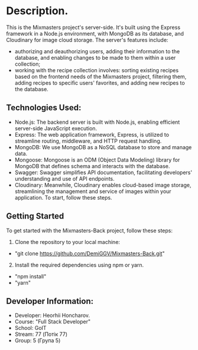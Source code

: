 # Description.

This is the Mixmasters project's server-side. It's built using the Express framework in a Node.js environment, with MongoDB as its database, and Cloudinary for image cloud storage.
The server's features include:

- authorizing and deauthorizing users, adding their information to the database, and enabling changes to be made to them within a user collection;
- working with the recipe collection involves: sorting existing recipes based on the frontend needs of the Mixmasters project, filtering them, adding recipes to specific users' favorites, and adding new recipes to the database.

## Technologies Used:

- Node.js: The backend server is built with Node.js, enabling efficient server-side JavaScript execution.
- Express: The web application framework, Express, is utilized to streamline routing, middleware, and HTTP request handling.
- MongoDB: We use MongoDB as a NoSQL database to store and manage data.
- Mongoose: Mongoose is an ODM (Object Data Modeling) library for MongoDB that defines schema and interacts with the database.
- Swagger: Swagger simplifies API documentation, facilitating developers' understanding and use of API endpoints.
- Cloudinary: Meanwhile, Cloudinary enables cloud-based image storage, streamlining the management and service of images within your application. To start, follow these steps.

## Getting Started

To get started with the Mixmasters-Back project, follow these steps:

1. Clone the repository to your local machine:

- "git clone https://github.com/DemiGGV/Mixmasters-Back.git"

2. Install the required dependencies using npm or yarn.

- "npm install"
- "yarn"

## Developer Information:

- Developer: Heorhii Honcharov.
- Course: "Full Stack Developer"
- School: GoIT
- Stream: 77 (Потік 77)
- Group: 5 (Група 5)
